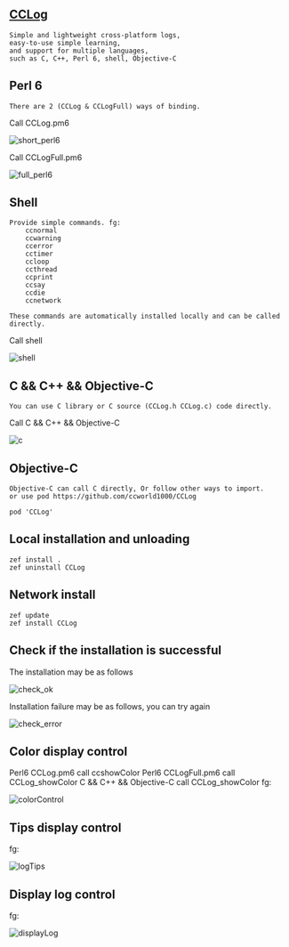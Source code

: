 ## [CCLog](https://github.com/ccworld1000/CCLog)
    Simple and lightweight cross-platform logs,
    easy-to-use simple learning,
    and support for multiple languages,
    such as C, C++, Perl 6, shell, Objective-C

## Perl 6
    There are 2 (CCLog & CCLogFull) ways of binding.

Call CCLog.pm6

![short_perl6](https://raw.githubusercontent.com/ccworld1000/CCLog/master/CCLog/doc/sceenshot/short_perl6.png)

Call CCLogFull.pm6

![full_perl6](https://raw.githubusercontent.com/ccworld1000/CCLog/master/CCLog/doc/sceenshot/full_perl6.png)

## Shell
    Provide simple commands. fg: 
		ccnormal
		ccwarning
		ccerror
		cctimer
		ccloop
		ccthread
		ccprint
		ccsay
		ccdie
		ccnetwork

    These commands are automatically installed locally and can be called directly.


Call shell

![shell](https://raw.githubusercontent.com/ccworld1000/CCLog/master/CCLog/doc/sceenshot/shell.png)

## C && C++ && Objective-C
    You can use C library or C source (CCLog.h CCLog.c) code directly.

Call C && C++ && Objective-C

![c](https://raw.githubusercontent.com/ccworld1000/CCLog/master/CCLog/doc/sceenshot/c.png)

## Objective-C
    Objective-C can call C directly, Or follow other ways to import.
    or use pod https://github.com/ccworld1000/CCLog

    pod 'CCLog'


## Local installation and unloading
    zef install .
    zef uninstall CCLog

## Network install
    zef update
    zef install CCLog

## Check if the installation is successful

The installation may be as follows

![check_ok](https://raw.githubusercontent.com/ccworld1000/CCLog/master/CCLog/doc/sceenshot/check_ok.png)

Installation failure may be as follows, you can try again

![check_error](https://raw.githubusercontent.com/ccworld1000/CCLog/master/CCLog/doc/sceenshot/check_error.png)

## Color display control
  Perl6 CCLog.pm6 call ccshowColor
  Perl6 CCLogFull.pm6 call CCLog_showColor
  C && C++ && Objective-C call CCLog_showColor
  fg:

  ![colorControl](https://raw.githubusercontent.com/ccworld1000/CCLog/master/CCLog/doc/sceenshot/colorControl.png)

## Tips display control
  fg:

  ![logTips](https://raw.githubusercontent.com/ccworld1000/CCLog/master/CCLog/doc/sceenshot/logTips.png)

## Display log control
  fg:

  ![displayLog](https://raw.githubusercontent.com/ccworld1000/CCLog/master/CCLog/doc/sceenshot/displayLog.png)

